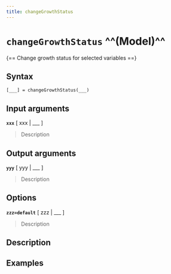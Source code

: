 ```yaml
---
title: changeGrowthStatus
---
```


# `changeGrowthStatus` ^^(Model)^^

{== Change growth status for selected variables ==}


## Syntax 

    [___] = changeGrowthStatus(___)


## Input arguments 

__`xxx`__ [ xxx | ___ ]
> 
> Description
> 


## Output arguments 

__`yyy`__ [ yyy | ___ ]
> 
> Description
> 


## Options 

__`zzz=default`__ [ zzz | ___ ]
> 
> Description
> 


## Description 



## Examples

```matlab
```

